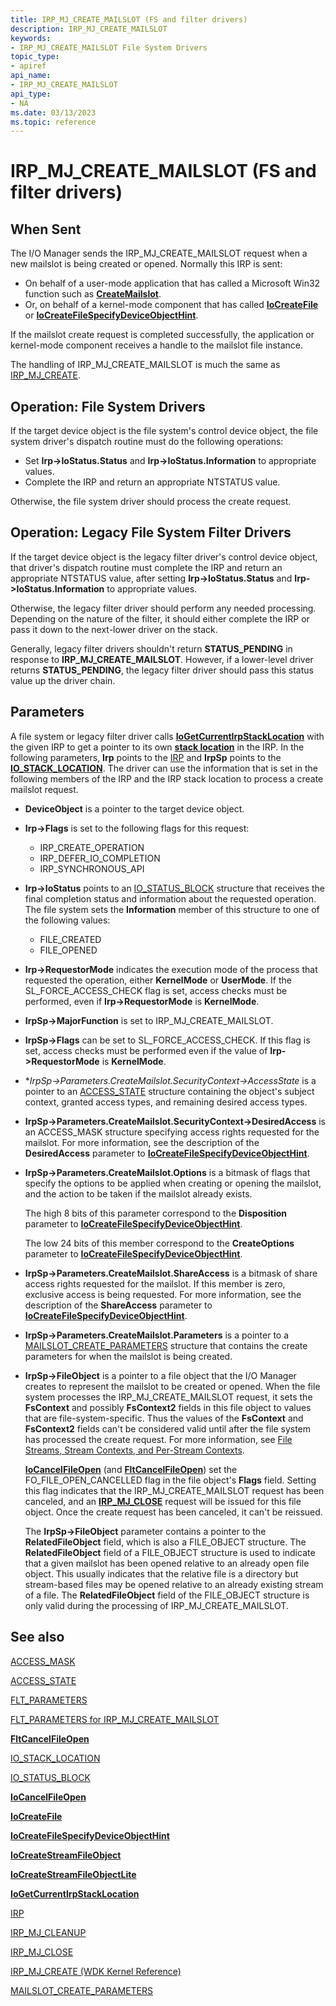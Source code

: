 ```yaml
---
title: IRP_MJ_CREATE_MAILSLOT (FS and filter drivers)
description: IRP_MJ_CREATE_MAILSLOT
keywords:
- IRP_MJ_CREATE_MAILSLOT File System Drivers
topic_type:
- apiref
api_name:
- IRP_MJ_CREATE_MAILSLOT
api_type:
- NA
ms.date: 03/13/2023
ms.topic: reference
---
```


# IRP_MJ_CREATE_MAILSLOT (FS and filter drivers)

## When Sent

The I/O Manager sends the IRP_MJ_CREATE_MAILSLOT request when a new mailslot is being created or opened. Normally this IRP is sent:

- On behalf of a user-mode application that has called a Microsoft Win32 function such as [**CreateMailslot**](/windows/win32/api/winbase/nf-winbase-createmailslota).
- Or, on behalf of a kernel-mode component that has called [**IoCreateFile**](/windows-hardware/drivers/ddi/wdm/nf-wdm-iocreatefile) or [**IoCreateFileSpecifyDeviceObjectHint**](/windows-hardware/drivers/ddi/ntddk/nf-ntddk-iocreatefilespecifydeviceobjecthint).

If the mailslot create request is completed successfully, the application or kernel-mode component receives a handle to the mailslot file instance.

The handling of IRP_MJ_CREATE_MAILSLOT is much the same as [IRP_MJ_CREATE](irp-mj-create.md).

## Operation: File System Drivers

If the target device object is the file system's control device object, the file system driver's dispatch routine must do the following operations:

- Set **Irp->IoStatus.Status** and **Irp->IoStatus.Information** to appropriate values.
- Complete the IRP and return an appropriate NTSTATUS value.

Otherwise, the file system driver should process the create request.

## Operation: Legacy File System Filter Drivers

If the target device object is the legacy filter driver's control device object, that driver's dispatch routine must complete the IRP and return an appropriate NTSTATUS value, after setting **Irp->IoStatus.Status** and **Irp->IoStatus.Information** to appropriate values.

Otherwise, the legacy filter driver should perform any needed processing. Depending on the nature of the filter, it should either complete the IRP or pass it down to the next-lower driver on the stack.

Generally, legacy filter drivers shouldn't return **STATUS_PENDING** in response to **IRP_MJ_CREATE_MAILSLOT**. However, if a lower-level driver returns **STATUS_PENDING**, the legacy filter driver should pass this status value up the driver chain.

## Parameters

A file system or legacy filter driver calls [**IoGetCurrentIrpStackLocation**](/windows-hardware/drivers/ddi/wdm/nf-wdm-iogetcurrentirpstacklocation) with the given IRP to get a pointer to its own [**stack location**](/windows-hardware/drivers/ddi/wdm/ns-wdm-_io_stack_location) in the IRP. In the following parameters, **Irp** points to the [IRP](/windows-hardware/drivers/ddi/wdm/ns-wdm-_irp) and **IrpSp** points to the [**IO_STACK_LOCATION**](/windows-hardware/drivers/ddi/wdm/ns-wdm-_io_stack_location). The driver can use the information that is set in the following members of the IRP and the IRP stack location to process a create mailslot request.

- **DeviceObject** is a pointer to the target device object.

- **Irp->Flags** is set to the following flags for this request:
  - IRP_CREATE_OPERATION
  - IRP_DEFER_IO_COMPLETION
  - IRP_SYNCHRONOUS_API

- **Irp->IoStatus** points to an [IO_STATUS_BLOCK](/windows-hardware/drivers/ddi/wdm/ns-wdm-_io_status_block) structure that receives the final completion status and information about the requested operation. The file system sets the **Information** member of this structure to one of the following values:
  - FILE_CREATED
  - FILE_OPENED

- **Irp->RequestorMode** indicates the execution mode of the process that requested the operation, either **KernelMode** or **UserMode**. If the SL_FORCE_ACCESS_CHECK flag is set, access checks must be performed, even if **Irp->RequestorMode** is **KernelMode**.

- **IrpSp->MajorFunction** is set to IRP_MJ_CREATE_MAILSLOT.

- **IrpSp->Flags** can be set to SL_FORCE_ACCESS_CHECK. If this flag is set, access checks must be performed even if the value of **Irp->RequestorMode** is **KernelMode**.

- **IrpSp->Parameters.CreateMailslot.SecurityContext->*AccessState** is a pointer to an [ACCESS_STATE](/windows-hardware/drivers/ddi/wdm/ns-wdm-_access_state) structure containing the object's subject context, granted access types, and remaining desired access types.

- **IrpSp->Parameters.CreateMailslot.SecurityContext->DesiredAccess** is an ACCESS_MASK structure specifying access rights requested for the mailslot. For more information, see the description of the **DesiredAccess** parameter to [**IoCreateFileSpecifyDeviceObjectHint**](/windows-hardware/drivers/ddi/ntddk/nf-ntddk-iocreatefilespecifydeviceobjecthint).

- **IrpSp->Parameters.CreateMailslot.Options** is a bitmask of flags that specify the options to be applied when creating or opening the mailslot, and the action to be taken if the mailslot already exists.

  The high 8 bits of this parameter correspond to the **Disposition** parameter to [**IoCreateFileSpecifyDeviceObjectHint**](/windows-hardware/drivers/ddi/ntddk/nf-ntddk-iocreatefilespecifydeviceobjecthint).

  The low 24 bits of this member correspond to the **CreateOptions** parameter to [**IoCreateFileSpecifyDeviceObjectHint**](/windows-hardware/drivers/ddi/ntddk/nf-ntddk-iocreatefilespecifydeviceobjecthint).

- **IrpSp->Parameters.CreateMailslot.ShareAccess** is a bitmask of share access rights requested for the mailslot. If this member is zero, exclusive access is being requested. For more information, see the description of the **ShareAccess** parameter to [**IoCreateFileSpecifyDeviceObjectHint**](/windows-hardware/drivers/ddi/ntddk/nf-ntddk-iocreatefilespecifydeviceobjecthint).

- **IrpSp->Parameters.CreateMailslot.Parameters** is a pointer to a [MAILSLOT_CREATE_PARAMETERS](/windows-hardware/drivers/ddi/wdm/ns-wdm-_mailslot_create_parameters) structure that contains the create parameters for when the mailslot is being created.

- **IrpSp->FileObject** is a pointer to a file object that the I/O Manager creates to represent the mailslot to be created or opened. When the file system processes the IRP_MJ_CREATE_MAILSLOT request, it sets the **FsContext** and possibly **FsContext2** fields in this file object to values that are file-system-specific. Thus the values of the **FsContext** and **FsContext2** fields can't be considered valid until after the file system has processed the create request. For more information, see [File Streams, Stream Contexts, and Per-Stream Contexts](./file-streams--stream-contexts--and-per-stream-contexts.md).

  [**IoCancelFileOpen**](/windows-hardware/drivers/ddi/ntddk/nf-ntddk-iocancelfileopen) (and [**FltCancelFileOpen**](/windows-hardware/drivers/ddi/fltkernel/nf-fltkernel-fltcancelfileopen)) set the FO_FILE_OPEN_CANCELLED flag in the file object's **Flags** field. Setting this flag indicates that the IRP_MJ_CREATE_MAILSLOT request has been canceled, and an [**IRP_MJ_CLOSE**](irp-mj-close.md) request will be issued for this file object. Once the create request has been canceled, it can't be reissued.

  The **IrpSp->FileObject** parameter contains a pointer to the **RelatedFileObject** field, which is also a FILE_OBJECT structure. The **RelatedFileObject** field of a FILE_OBJECT structure is used to indicate that a given mailslot has been opened relative to an already open file object. This usually indicates that the relative file is a directory but stream-based files may be opened relative to an already existing stream of a file. The **RelatedFileObject** field of the FILE_OBJECT structure is only valid during the processing of IRP_MJ_CREATE_MAILSLOT.

## See also

[ACCESS_MASK](../kernel/access-mask.md)

[ACCESS_STATE](/windows-hardware/drivers/ddi/wdm/ns-wdm-_access_state)

[FLT_PARAMETERS](/windows-hardware/drivers/ddi/fltkernel/ns-fltkernel-_flt_parameters)

[FLT_PARAMETERS for IRP_MJ_CREATE_MAILSLOT](flt-parameters-for-irp-mj-create-mailslot.md)

[**FltCancelFileOpen**](/windows-hardware/drivers/ddi/fltkernel/nf-fltkernel-fltcancelfileopen)

[IO_STACK_LOCATION](/windows-hardware/drivers/ddi/wdm/ns-wdm-_io_stack_location)

[IO_STATUS_BLOCK](/windows-hardware/drivers/ddi/wdm/ns-wdm-_io_status_block)

[**IoCancelFileOpen**](/windows-hardware/drivers/ddi/ntddk/nf-ntddk-iocancelfileopen)

[**IoCreateFile**](/windows-hardware/drivers/ddi/wdm/nf-wdm-iocreatefile)

[**IoCreateFileSpecifyDeviceObjectHint**](/windows-hardware/drivers/ddi/ntddk/nf-ntddk-iocreatefilespecifydeviceobjecthint)

[**IoCreateStreamFileObject**](/windows-hardware/drivers/ddi/ntifs/nf-ntifs-iocreatestreamfileobject)

[**IoCreateStreamFileObjectLite**](/windows-hardware/drivers/ddi/ntifs/nf-ntifs-iocreatestreamfileobjectlite)

[**IoGetCurrentIrpStackLocation**](/windows-hardware/drivers/ddi/wdm/nf-wdm-iogetcurrentirpstacklocation)

[IRP](/windows-hardware/drivers/ddi/wdm/ns-wdm-_irp)

[IRP_MJ_CLEANUP](irp-mj-cleanup.md)

[IRP_MJ_CLOSE](irp-mj-close.md)

[IRP_MJ_CREATE (WDK Kernel Reference)](../kernel/irp-mj-create.md)

[MAILSLOT_CREATE_PARAMETERS](/windows-hardware/drivers/ddi/wdm/ns-wdm-_mailslot_create_parameters)
